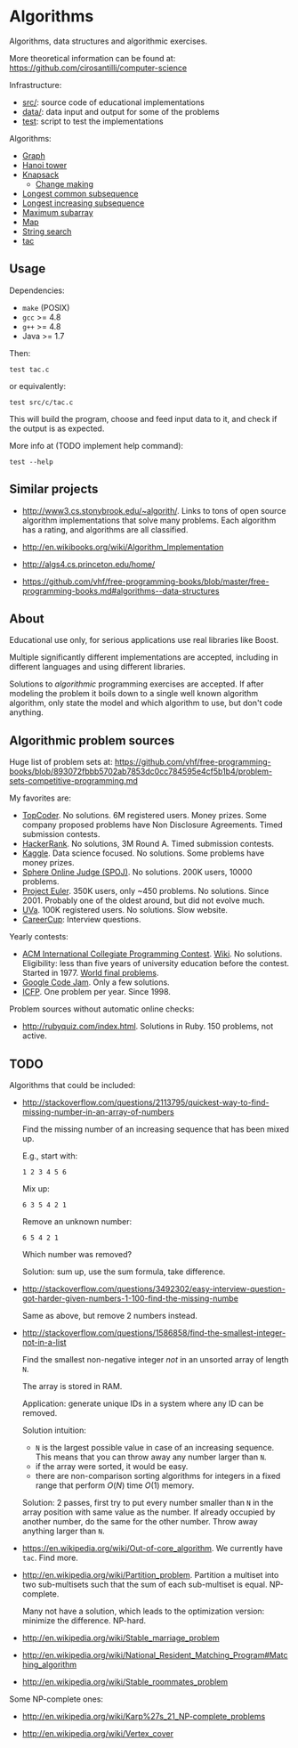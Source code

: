 # Algorithms

Algorithms, data structures and algorithmic exercises.

More theoretical information can be found at: <https://github.com/cirosantilli/computer-science>

Infrastructure:

- [src/](src/): source code of educational implementations
- [data/](data/): data input and output for some of the problems
- [test](test): script to test the implementations

Algorithms:

-   [Graph](graph.md)
-   [Hanoi tower](hanoi-tower.md)
-   [Knapsack](knapsack.md)
    - [Change making](change-making.md)
-   [Longest common subsequence](longest-common-subsequence.md)
-   [Longest increasing subsequence](longest-increasing-subsequence.md)
-   [Maximum subarray](maximum-subarray.md)
-   [Map](map.md)
-   [String search](string-search.md)
-   [tac](tac.md)

## Usage

Dependencies:

- `make` (POSIX)
- `gcc` >= 4.8
- `g++` >= 4.8
- Java >= 1.7

Then:

    test tac.c

or equivalently:

    test src/c/tac.c

This will build the program, choose and feed input data to it, and check if the output is as expected.

More info at (TODO implement help command):

    test --help

## Similar projects

- <http://www3.cs.stonybrook.edu/~algorith/>. Links to tons of open source algorithm implementations that solve many problems. Each algorithm has a rating, and algorithms are all classified.

- <http://en.wikibooks.org/wiki/Algorithm_Implementation>

- <http://algs4.cs.princeton.edu/home/>

- <https://github.com/vhf/free-programming-books/blob/master/free-programming-books.md#algorithms--data-structures>

## About

Educational use only, for serious applications use real libraries like Boost.

Multiple significantly different implementations are accepted, including in different languages and using different libraries.

Solutions to *algorithmic* programming exercises are accepted. If after modeling the problem it boils down to a single well known algorithm algorithm, only state the model and which algorithm to use, but don't code anything.

## Algorithmic problem sources

Huge list of problem sets at: <https://github.com/vhf/free-programming-books/blob/893072fbbb5702ab7853dc0cc784595e4cf5b1b4/problem-sets-competitive-programming.md>

My favorites are:

- [TopCoder](http://www.topcoder.com/active-challenges/develop). No solutions. 6M registered users. Money prizes. Some company proposed problems have Non Disclosure Agreements. Timed submission contests.
- [HackerRank](https://www.hackerrank.com/categories/fp/intro). No solutions, 3M Round A. Timed submission contests.
- [Kaggle](https://www.kaggle.com/competitions). Data science focused. No solutions. Some problems have money prizes.
- [Sphere Online Judge (SPOJ)](http://www.spoj.com/problems/classical/all/). No solutions. 200K users, 10000 problems.
- [Project Euler](http://projecteuler.net/problems). 350K users, only ~450 problems. No solutions. Since 2001. Probably one of the oldest around, but did not evolve much.
- [UVa](http://uva.onlinejudge.org/index.php?option=com_onlinejudge&Itemid=8&category=1). 100K registered users. No solutions. Slow website.
- [CareerCup](http://www.careercup.com): Interview questions.

Yearly contests:

- [ACM International Collegiate Programming Contest](http://icpc.baylor.edu/). [Wiki](en.wikipedia.org/wiki/ACM_International_Collegiate_Programming_Contest). No solutions. Eligibility: less than five years of university education before the contest. Started in 1977. [World final problems](http://icpc.baylor.edu/worldfinals/problems).
- [Google Code Jam](http://code.google.com/codejam/contests.html). Only a few solutions.
- [ICFP](http://en.wikipedia.org/wiki/ICFP_Programming_Contest). One problem per year. Since 1998.

Problem sources without automatic online checks:

- <http://rubyquiz.com/index.html>. Solutions in Ruby. 150 problems, not active.

## TODO

Algorithms that could be included:

-   <http://stackoverflow.com/questions/2113795/quickest-way-to-find-missing-number-in-an-array-of-numbers>

    Find the missing number of an increasing sequence that has been mixed up.

    E.g., start with:

        1 2 3 4 5 6

    Mix up:

        6 3 5 4 2 1

    Remove an unknown number:

        6 5 4 2 1

    Which number was removed?

    Solution: sum up, use the sum formula, take difference.

-   <http://stackoverflow.com/questions/3492302/easy-interview-question-got-harder-given-numbers-1-100-find-the-missing-numbe>

    Same as above, but remove 2 numbers instead.

-   <http://stackoverflow.com/questions/1586858/find-the-smallest-integer-not-in-a-list>

    Find the smallest non-negative integer *not* in an unsorted array of length `N`.

    The array is stored in RAM.

    Application: generate unique IDs in a system where any ID can be removed.

    Solution intuition:

    - `N` is the largest possible value in case of an increasing sequence. This means that you can throw away any number larger than `N`.
    - if the array were sorted, it would be easy.
    - there are non-comparison sorting algorithms for integers in a fixed range that perform $O(N)$ time $O(1)$ memory.

    Solution: 2 passes, first try to put every number smaller than `N` in the array position with same value as the number. If already occupied by another number, do the same for the other number. Throw away anything larger than `N`.

-   <https://en.wikipedia.org/wiki/Out-of-core_algorithm>. We currently have `tac`. Find more.

-   <http://en.wikipedia.org/wiki/Partition_problem>. Partition a multiset into two sub-multisets such that the sum of each sub-multiset is equal. NP-complete.

    Many not have a solution, which leads to the optimization version: minimize the difference. NP-hard.

-   <http://en.wikipedia.org/wiki/Stable_marriage_problem>

-   <http://en.wikipedia.org/wiki/National_Resident_Matching_Program#Matching_algorithm>

-   <http://en.wikipedia.org/wiki/Stable_roommates_problem>

Some NP-complete ones:

-   <http://en.wikipedia.org/wiki/Karp%27s_21_NP-complete_problems>

-   <http://en.wikipedia.org/wiki/Vertex_cover>
